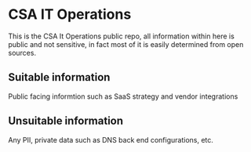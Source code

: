 # CSA IT Operations

This is the CSA It Operations public repo, all information within here is public and not sensitive, in fact most of it is easily determined from open sources. 

## Suitable information

Public facing informtion such as SaaS strategy and vendor integrations

## Unsuitable information

Any PII, private data such as DNS back end configurations, etc.
